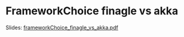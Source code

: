 # FrameworkChoice finagle vs akka

Slides: [frameworkChoice_finagle_vs_akka.pdf](frameworkChoice_finagle_vs_akka.pdf)
